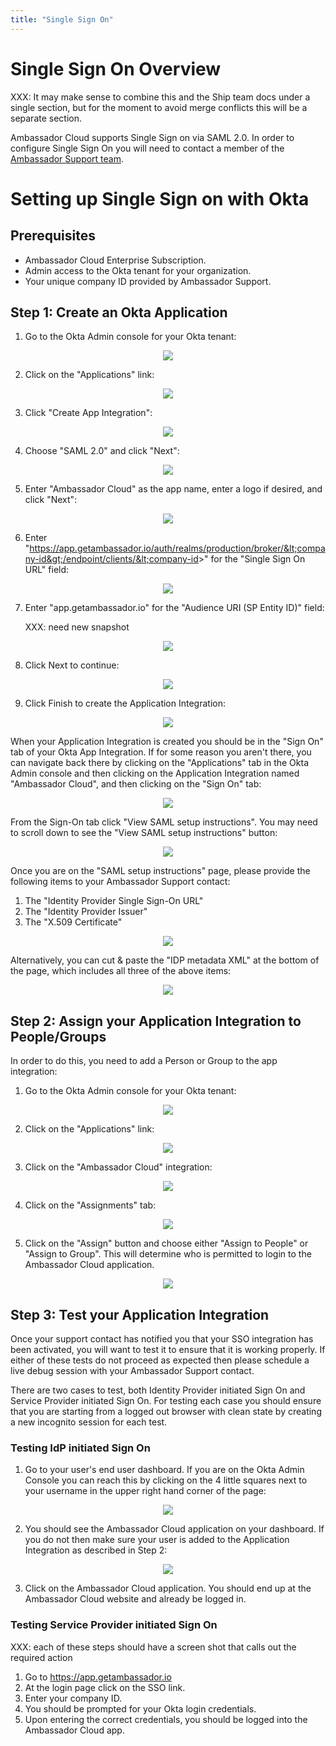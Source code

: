 ```yaml
---
title: "Single Sign On"
---
```


# Single Sign On Overview

XXX: It may make sense to combine this and the Ship team docs under a single section, but for the
moment to avoid merge conflicts this will be a separate section.

Ambassador Cloud supports Single Sign on via SAML 2.0. In order to configure Single Sign On you will
need to contact a member of the <a href="/about-us/support">Ambassador Support team</a>.

# Setting up Single Sign on with Okta

## Prerequisites

- Ambassador Cloud Enterprise Subscription.
- Admin access to the Okta tenant for your organization.
- Your unique company ID provided by Ambassador Support.

## Step 1: Create an Okta Application

1. Go to the Okta Admin console for your Okta tenant:

  <p align="center">
    <img src="../images/sso-okta-admin.png" />
  </p>

2. Click on the "Applications" link:

  <p align="center">
    <img src="../images/sso-okta-admin-apps-open.png" />
  </p>

3. Click "Create App Integration":

  <p align="center">
    <img src="../images/sso-okta-admin-apps-open.png" />
  </p>

4. Choose "SAML 2.0" and click "Next":

  <p align="center">
    <img src="../images/sso-okta-admin-apps-create-saml.png" />
  </p>

5. Enter "Ambassador Cloud" as the app name, enter a logo if desired, and click "Next":

  <p align="center">
    <img src="../images/sso-okta-admin-apps-create-1.png" />
  </p>

6. Enter "https://app.getambassador.io/auth/realms/production/broker/&lt;company-id&gt;/endpoint/clients/&lt;company-id&gt;" for the "Single Sign On URL" field:

  <p align="center">
    <img src="../images/sso-okta-admin-apps-create-2.png" />
  </p>

7. Enter "app.getambassador.io" for the "Audience URI (SP Entity ID)" field:

   XXX: need new snapshot

  <p align="center">
    <img src="../images/sso-okta-admin-apps-create-2.png" />
  </p>

8. Click Next to continue:

  <p align="center">
    <img src="../images/sso-okta-admin-apps-create-2-next.png" />
  </p>

9. Click Finish to create the Application Integration:

  <p align="center">
    <img src="../images/sso-okta-admin-apps-create-3.png" />
  </p>

When your Application Integration is created you should be in the "Sign On" tab of your Okta App
Integration. If for some reason you aren't there, you can navigate back there by clicking on the
"Applications" tab in the Okta Admin console and then clicking on the Application Integration named
"Ambassador Cloud", and then clicking on the "Sign On" tab:

  <p align="center">
    <img src="../images/sso-okta-admin-apps-ambassador-cloud-sign-on.png" />
  </p>

From the Sign-On tab click "View SAML setup instructions". You may need to scroll down to see the
"View SAML setup instructions" button:

  <p align="center">
    <img src="../images/sso-okta-admin-apps-ambassador-cloud-sign-on-saml-setup.png" />
  </p>

Once you are on the "SAML setup instructions" page, please provide the following items to your
Ambassador Support contact:

1. The "Identity Provider Single Sign-On URL"
2. The "Identity Provider Issuer"
3. The "X.509 Certificate"

  <p align="center">
    <img src="../images/sso-okta-admin-apps-ambassador-cloud-sign-on-saml-setup-values.png" />
  </p>

Alternatively, you can cut & paste the "IDP metadata XML" at the bottom of the page, which includes
all three of the above items:

  <p align="center">
    <img src="../images/sso-okta-admin-apps-ambassador-cloud-sign-on-saml-setup-metadata.png" />
  </p>

## Step 2: Assign your Application Integration to People/Groups

In order to do this, you need to add a Person or Group to the app integration:

1. Go to the Okta Admin console for your Okta tenant:

  <p align="center">
    <img src="../images/sso-okta-admin.png" />
  </p>

2. Click on the "Applications" link:

  <p align="center">
    <img src="../images/sso-okta-admin-apps-open.png" />
  </p>

3. Click on the "Ambassador Cloud" integration:

  <p align="center">
    <img src="../images/sso-okta-admin-apps-tab-with-ambassador-cloud.png" />
  </p>

4. Click on the "Assignments" tab:

  <p align="center">
    <img src="../images/sso-okta-admin-apps-ambassador-cloud-assignments.png" />
  </p>

5. Click on the "Assign" button and choose either "Assign to People" or "Assign to Group". This will
   determine who is permitted to login to the Ambassador Cloud application.

  <p align="center">
    <img src="../images/sso-okta-admin-apps-ambassador-cloud-assignments-assign-dropdown.png" />
  </p>

## Step 3: Test your Application Integration

Once your support contact has notified you that your SSO integration has been activated, you will
want to test it to ensure that it is working properly. If either of these tests do not proceed as
expected then please schedule a live debug session with your Ambassador Support contact.

There are two cases to test, both Identity Provider initiated Sign On and Service Provider initiated
Sign On. For testing each case you should ensure that you are starting from a logged out browser
with clean state by creating a new incognito session for each test.

### Testing IdP initiated Sign On

1. Go to your user's end user dashboard. If you are on the Okta Admin Console you can reach this by
   clicking on the 4 little squares next to your username in the upper right hand corner of the
   page:

  <p align="center">
    <img src="../images/sso-okta-admin-user-dashboard-dropdown.png" />
  </p>


2. You should see the Ambassador Cloud application on your dashboard. If you do not then make sure
   your user is added to the Application Integration as described in Step 2:

  <p align="center">
    <img src="../images/sso-okta-user-dashboard.png" />
  </p>

3. Click on the Ambassador Cloud application. You should end up at the Ambassador Cloud website and
   already be logged in.

### Testing Service Provider initiated Sign On

XXX: each of these steps should have a screen shot that calls out the required action

1. Go to https://app.getambassador.io
2. At the login page click on the SSO link.
3. Enter your company ID.
4. You should be prompted for your Okta login credentials.
5. Upon entering the correct credentials, you should be logged into the Ambassador Cloud app.
